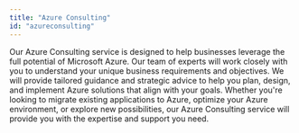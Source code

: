 ```yaml
---
title: "Azure Consulting"
id: "azureconsulting"
---
```


Our Azure Consulting service is designed to help businesses leverage the full potential of Microsoft Azure. Our team of experts will work closely with you to understand your unique business requirements and objectives. We will provide tailored guidance and strategic advice to help you plan, design, and implement Azure solutions that align with your goals. Whether you're looking to migrate existing applications to Azure, optimize your Azure environment, or explore new possibilities, our Azure Consulting service will provide you with the expertise and support you need.
